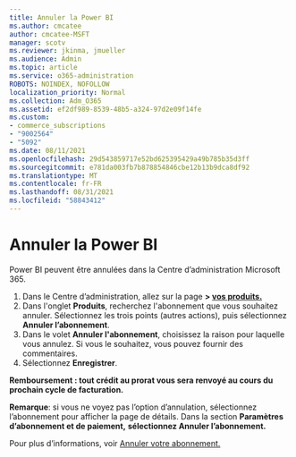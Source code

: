```yaml
---
title: Annuler la Power BI
ms.author: cmcatee
author: cmcatee-MSFT
manager: scotv
ms.reviewer: jkinma, jmueller
ms.audience: Admin
ms.topic: article
ms.service: o365-administration
ROBOTS: NOINDEX, NOFOLLOW
localization_priority: Normal
ms.collection: Adm_O365
ms.assetid: ef2df989-8539-48b5-a324-97d2e09f14fe
ms.custom:
- commerce_subscriptions
- "9002564"
- "5092"
ms.date: 08/11/2021
ms.openlocfilehash: 29d543859717e52bd625395429a49b785b35d3ff
ms.sourcegitcommit: e781da003fb7b878854846cbe12b13b9dca8df92
ms.translationtype: MT
ms.contentlocale: fr-FR
ms.lasthandoff: 08/31/2021
ms.locfileid: "58843412"
---
```

# <a name="cancel-power-bi"></a>Annuler la Power BI

Power BI peuvent être annulées dans la Centre d’administration Microsoft 365.

1. Dans le Centre d’administration, allez sur la page **> [vos produits.](https://go.microsoft.com/fwlink/p/?linkid=842054)**
2. Dans l'onglet **Produits**, recherchez l'abonnement que vous souhaitez annuler. Sélectionnez les trois points (autres actions), puis sélectionnez **Annuler l’abonnement**.
3. Dans le volet **Annuler l'abonnement**, choisissez la raison pour laquelle vous annulez. Si vous le souhaitez, vous pouvez fournir des commentaires.
4. Sélectionnez **Enregistrer**.

**Remboursement : tout crédit au prorat vous sera renvoyé au cours du prochain cycle de facturation.**

**Remarque**: si vous ne voyez pas l’option d’annulation, sélectionnez l’abonnement pour afficher la page de détails. Dans la section **Paramètres d’abonnement et de paiement,** **sélectionnez Annuler l’abonnement.**

Pour plus d’informations, voir [Annuler votre abonnement.](https://docs.microsoft.com/microsoft-365/commerce/subscriptions/cancel-your-subscription)